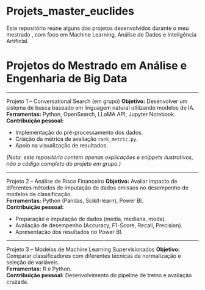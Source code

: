 # Projets_master_euclides
Este repositório reúne alguns dos projetos desenvolvidos durante o meu mestrado , com foco em Machine Learning, Análise de Dados e Inteligência Artificial.  

# Projetos do Mestrado em Análise e Engenharia de Big Data
---

 Projeto 1 – Conversational Search (em grupo)
**Objetivo:** Desenvolver um sistema de busca baseado em linguagem natural utilizando modelos de IA.  
**Ferramentas:** Python, OpenSearch, LLaMA API, Jupyter Notebook.  
**Contribuição pessoal:**  
- Implementação do pré-processamento dos dados.  
- Criação da métrica de avaliação `rank_metric.py`.  
- Apoio na visualização de resultados.  

*(Nota: este repositório contém apenas explicações e snippets ilustrativos, não o código completo do projeto em grupo.)*

---

 Projeto 2 – Análise de Risco Financeiro
**Objetivo:** Avaliar impacto de diferentes métodos de imputação de dados omissos no desempenho de modelos de classificação.  
**Ferramentas:** Python (Pandas, Scikit-learn), Power BI.  
**Contribuição pessoal:**  
- Preparação e imputação de dados (média, mediana, moda).  
- Avaliação de desempenho (Accuracy, F1-Score, Recall, Precision).  
- Apresentação dos resultados no Power BI.  

---

 Projeto 3 – Modelos de Machine Learning Supervisionados
**Objetivo:** Comparar classificadores com diferentes técnicas de normalização e seleção de variáveis.  
**Ferramentas:** R e Python.  
**Contribuição pessoal:** Desenvolvimento do pipeline de treino e avaliação cruzada.  
